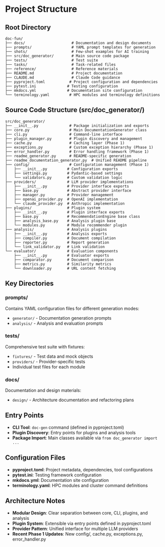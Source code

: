 # Project Structure

## Root Directory
```
doc-fun/
├── docs/                     # Documentation and design documents
├── prompts/                  # YAML prompt templates for generation
├── shots/                    # Few-shot examples for AI training
├── src/doc_generator/        # Main source code package
├── tests/                    # Test suite
├── tasks/                    # Task-related files
├── reference/                # Reference materials
├── README.md                 # Project documentation
├── CLAUDE.md                 # Claude Code guidance
├── pyproject.toml           # Project configuration and dependencies
├── pytest.ini              # Testing configuration
├── mkdocs.yml              # Documentation site configuration
└── terminology.yaml         # HPC modules and terminology definitions
```

## Source Code Structure (src/doc_generator/)
```
src/doc_generator/
├── __init__.py              # Package initialization and exports
├── core.py                  # Main DocumentationGenerator class
├── cli.py                   # Command-line interface
├── plugin_manager.py        # Plugin discovery and management
├── cache.py                 # Caching layer (Phase 1)
├── exceptions.py            # Custom exception hierarchy (Phase 1)
├── error_handler.py         # Error handling framework (Phase 1)
├── readme_generator.py      # README-specific generation
├── readme_documentation_generator.py  # Unified README pipeline
├── config/                  # Configuration management (Phase 1)
│   ├── __init__.py         # Configuration exports
│   ├── settings.py         # Pydantic-based settings
│   └── validators.py       # Custom validation logic
├── providers/              # LLM provider implementations
│   ├── __init__.py         # Provider interface exports
│   ├── base.py             # Abstract provider interface
│   ├── manager.py          # Provider management
│   ├── openai_provider.py  # OpenAI implementation
│   └── claude_provider.py  # Anthropic implementation
├── plugins/                # Plugin system
│   ├── __init__.py         # Plugin interface exports
│   ├── base.py             # RecommendationEngine base class
│   ├── analysis_base.py    # Analysis plugin base
│   └── modules.py          # Module recommender plugin
├── analysis/               # Analysis plugins
│   ├── __init__.py         # Analysis exports
│   ├── compiler.py         # Document compilation
│   ├── reporter.py         # Report generation
│   └── link_validator.py   # Link validation
└── evaluator/              # Evaluation components
    ├── __init__.py         # Evaluator exports
    ├── comparator.py       # Document comparison
    ├── metrics.py          # Similarity metrics
    └── downloader.py       # URL content fetching
```

## Key Directories

### prompts/
Contains YAML configuration files for different generation modes:
- `generator/` - Documentation generation prompts
- `analysis/` - Analysis and evaluation prompts

### tests/
Comprehensive test suite with fixtures:
- `fixtures/` - Test data and mock objects
- `providers/` - Provider-specific tests
- Individual test files for each module

### docs/
Documentation and design materials:
- `design/` - Architecture documentation and refactoring plans

## Entry Points
- **CLI Tool**: `doc-gen` command (defined in pyproject.toml)
- **Plugin Discovery**: Entry points for plugins and analysis tools
- **Package Import**: Main classes available via `from doc_generator import ...`

## Configuration Files
- **pyproject.toml**: Project metadata, dependencies, tool configurations
- **pytest.ini**: Testing framework configuration
- **mkdocs.yml**: Documentation site configuration
- **terminology.yaml**: HPC modules and cluster command definitions

## Architecture Notes
- **Modular Design**: Clear separation between core, CLI, plugins, and analysis
- **Plugin System**: Extensible via entry points defined in pyproject.toml
- **Provider Pattern**: Unified interface for multiple LLM providers
- **Recent Phase 1 Updates**: New config/, cache.py, exceptions.py, error_handler.py